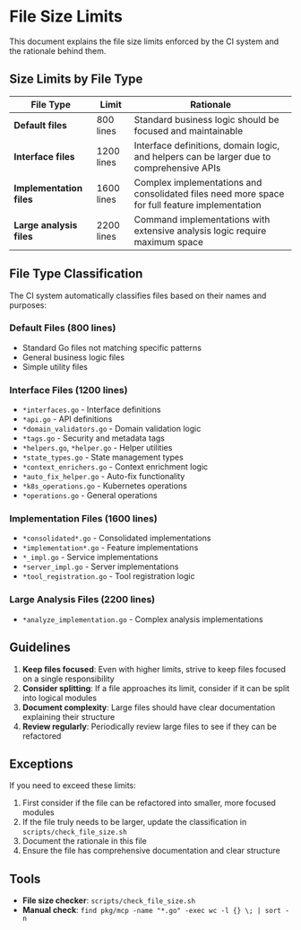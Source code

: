 # File Size Limits

This document explains the file size limits enforced by the CI system and the rationale behind them.

## Size Limits by File Type

| File Type | Limit | Rationale |
|-----------|--------|-----------|
| **Default files** | 800 lines | Standard business logic should be focused and maintainable |
| **Interface files** | 1200 lines | Interface definitions, domain logic, and helpers can be larger due to comprehensive APIs |
| **Implementation files** | 1600 lines | Complex implementations and consolidated files need more space for full feature implementation |
| **Large analysis files** | 2200 lines | Command implementations with extensive analysis logic require maximum space |

## File Type Classification

The CI system automatically classifies files based on their names and purposes:

### Default Files (800 lines)
- Standard Go files not matching specific patterns
- General business logic files
- Simple utility files

### Interface Files (1200 lines)
- `*interfaces.go` - Interface definitions
- `*api.go` - API definitions
- `*domain_validators.go` - Domain validation logic
- `*tags.go` - Security and metadata tags
- `*helpers.go`, `*helper.go` - Helper utilities
- `*state_types.go` - State management types
- `*context_enrichers.go` - Context enrichment logic
- `*auto_fix_helper.go` - Auto-fix functionality
- `*k8s_operations.go` - Kubernetes operations
- `*operations.go` - General operations

### Implementation Files (1600 lines)
- `*consolidated*.go` - Consolidated implementations
- `*implementation*.go` - Feature implementations
- `*_impl.go` - Service implementations
- `*server_impl.go` - Server implementations
- `*tool_registration.go` - Tool registration logic

### Large Analysis Files (2200 lines)
- `*analyze_implementation.go` - Complex analysis implementations

## Guidelines

1. **Keep files focused**: Even with higher limits, strive to keep files focused on a single responsibility
2. **Consider splitting**: If a file approaches its limit, consider if it can be split into logical modules
3. **Document complexity**: Large files should have clear documentation explaining their structure
4. **Review regularly**: Periodically review large files to see if they can be refactored

## Exceptions

If you need to exceed these limits:

1. First consider if the file can be refactored into smaller, more focused modules
2. If the file truly needs to be larger, update the classification in `scripts/check_file_size.sh`
3. Document the rationale in this file
4. Ensure the file has comprehensive documentation and clear structure

## Tools

- **File size checker**: `scripts/check_file_size.sh`
- **Manual check**: `find pkg/mcp -name "*.go" -exec wc -l {} \; | sort -n`
